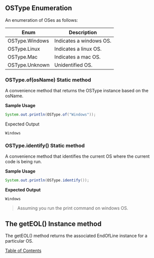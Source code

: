 ## OSType Enumeration

An enumeration of OSes as follows:

| Enum           | Description             |
| -------------- | ----------------------- |
| OSType.Windows | Indicates a windows OS. |
| OSType.Linux   | Indicates a linux OS.   |
| OSType.Mac     | Indicates a mac OS.     |
| OSType.Unknown | Unidentified OS.        |

### OSType.of(osName) Static method

A convenience method that returns the OSType instance based on the osName.

**Sample Usage**

```java
System.out.println(OSType.of("Windows"));
```

Expected Output

```
Windows
```

### OSType.identify() Static method

A convenience method that identifies the current OS where the current code is being run.

**Sample Usage**

```java
System.out.println(OSType.identify());
```

**Expected Output**

```
Windows
```

> Assuming you run the print command on windows OS.

## The getEOL() Instance method

The getEOL() method returns the associated EndOfLine instance for a particular OS.

[Table of Contents](USER_GUIDE_TOC.md)